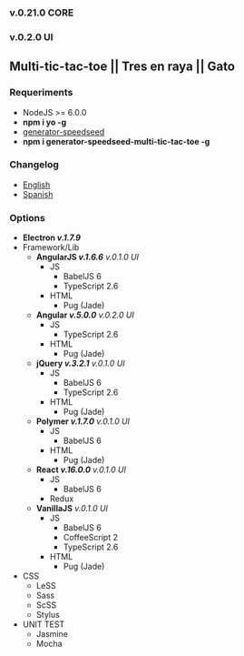### v.0.21.0 CORE
### v.0.2.0 UI

## Multi-tic-tac-toe || Tres en raya || Gato

### Requeriments
- NodeJS >= 6.0.0
- **npm i yo -g**
- [generator-speedseed](https://www.npmjs.com/package/generator-speedseed)
- **npm i generator-speedseed-multi-tic-tac-toe -g**

### Changelog
- [English](https://github.com/ifedu/generator-speedseed-multi-tic-tac-toe/blob/master/docs/CHANGELOG/EN_US.md)
- [Spanish](https://github.com/ifedu/generator-speedseed-multi-tic-tac-toe/blob/master/docs/CHANGELOG/ES.md)

### Options
- **Electron *v.1.7.9***
- Framework/Lib
    - **AngularJS *v.1.6.6*** *v.0.1.0 UI*
        - JS
            - BabelJS 6
            - TypeScript 2.6
        - HTML
            - Pug (Jade)
    - **Angular *v.5.0.0*** *v.0.2.0 UI*
        - JS
            - TypeScript 2.6
        - HTML
            - Pug (Jade)
    - **jQuery *v.3.2.1*** *v.0.1.0 UI*
        - JS
            - BabelJS 6
            - TypeScript 2.6
        - HTML
            - Pug (Jade)
    - **Polymer *v.1.7.0*** *v.0.1.0 UI*
        - JS
            - BabelJS 6
        - HTML
            - Pug (Jade)
    - **React *v.16.0.0*** *v.0.1.0 UI*
        - JS
            - BabelJS 6
        - Redux
    - **VanillaJS** *v.0.1.0 UI*
        - JS
            - BabelJS 6
            - CoffeeScript 2
            - TypeScript 2.6
        - HTML
            - Pug (Jade)
- CSS
    - LeSS
    - Sass
    - ScSS
    - Stylus
- UNIT TEST
    - Jasmine
    - Mocha

